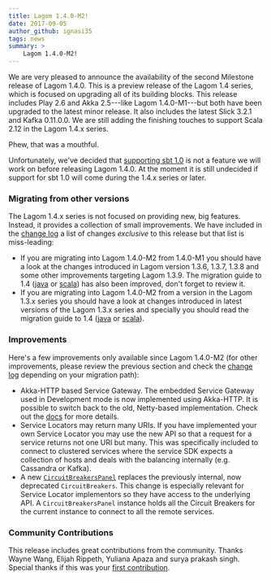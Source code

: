 ```yaml
---
title: Lagom 1.4.0-M2!
date: 2017-09-05
author_github: ignasi35
tags: news
summary: >
    Lagom 1.4.0-M2!
---
```


We are very pleased to announce the availability of the second Milestone release of Lagom 1.4.0. This is a preview release of the Lagom 1.4 series, which is focused on upgrading all of its building blocks. This release includes Play 2.6 and Akka 2.5---like Lagom 1.4.0-M1---but both have been upgraded to the latest minor release. It also includes the latest Slick 3.2.1 and Kafka 0.11.0.0. We are still adding the finishing touches to support Scala 2.12 in the Lagom 1.4.x series.

Phew, that was a mouthful.

Unfortunately, we've decided that [supporting sbt 1.0](https://github.com/lagom/lagom/issues/932) is not a feature we will work on before releasing Lagom 1.4.0. At the moment it is still undecided if support for sbt 1.0 will come during the 1.4.x series or later.


### Migrating from other versions

The Lagom 1.4.x series is not focused on providing new, big features. Instead, it provides a collection of small improvements. We have included in the [change log](/changelog.html) a list of changes _exclusive_ to this release but that list is miss-leading:

 * If you are migrating into Lagom 1.4.0-M2 from 1.4.0-M1 you should have a look at the changes introduced in Lagom version 1.3.6, 1.3.7, 1.3.8 and some other improvements targeting Lagom 1.3.9. The migration guide to 1.4 ([java](/documentation/1.4.x/java/Migration14.html) or [scala](/documentation/1.4.x/scala/Migration14.html)) has also been improved, don't forget to review it.
 * If you are migrating into Lagom 1.4.0-M2 from a version in the Lagom 1.3.x series you should have a look at changes introduced in latest versions of the Lagom 1.3.x series and specially you should read the migration guide to 1.4 ([java](/documentation/1.4.x/java/Migration14.html) or [scala](/documentation/1.4.x/scala/Migration14.html)).

### Improvements

Here's a few improvements only available since Lagom 1.4.0-M2 (for other improvements, please review the previous section and check the [change log](/changelog.html) depending on your migration path):

 * Akka-HTTP based Service Gateway. The embedded Service Gateway used in Development mode is now implemented using Akka-HTTP. It is possible to switch back to the old, Netty-based implementation. Check out the [docs](/documentation/1.4.x/java/ServiceLocator.html#Default-gateway-implementation) for more details.
 * Service Locators may return many URIs. If you have implemented your own Service Locator you may use the new API so that a request for a service returns not one URI but many. This was specifically included to connect to clustered services where the service SDK expects a collection of hosts and deals with the balancing internally (e.g. Cassandra or Kafka).
 * A new [`CircuitBreakersPanel`](https://github.com/lagom/lagom/issues/841) replaces the previously internal, now deprecated `CircuitBreakers`. This change is especially relevant for Service Locator implementors so they have access to the underlying API. A `CircuitBreakersPanel` instance holds all the Circuit Breakers for the current instance to connect to all the remote services.

### Community Contributions

This release includes great contributions from the community. Thanks Wayne Wang, Elijah Rippeth, Yuliana Apaza and surya prakash singh. Special thanks if this was your [first contribution](/get-involved.html).
